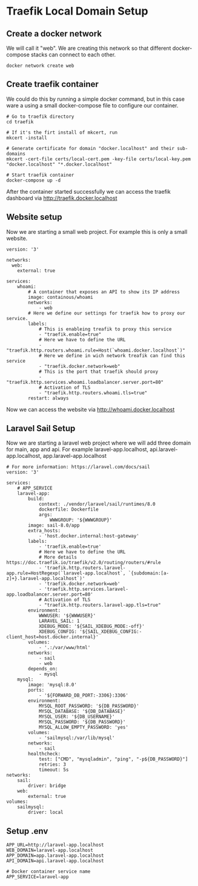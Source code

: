 # Traefik Local Domain Setup

## Create a docker network
We will call it "web". We are creating this network so that different docker-compose stacks can connect to each other.

```
docker network create web
```
## Create traefik container
We could do this by running a simple docker command, but in this case ware a using a small docker-compose file to configure our container.

```
# Go to traefik directory
cd traefik

# If it's the firt install of mkcert, run
mkcert -install

# Generate certificate for domain "docker.localhost" and their sub-domains
mkcert -cert-file certs/local-cert.pem -key-file certs/local-key.pem "docker.localhost" "*.docker.localhost"

# Start traefik container 
docker-compose up -d
```
After the container started successfully we can access the traefik dashboard via http://traefik.docker.localhost

## Website setup
Now we are starting a small web project. For example this is only a small website.

```
version: '3'

networks:
  web:
    external: true

services:
    whoami:
        # A container that exposes an API to show its IP address
        image: containous/whoami
        networks:
            - web
        # Here we define our settings for traefik how to proxy our service.
        labels:
            # This is enableing treafik to proxy this service
            - "traefik.enable=true"
            # Here we have to define the URL
            - "traefik.http.routers.whoami.rule=Host(`whoami.docker.localhost`)"
            # Here we define in wich network treafik can find this service
            - "traefik.docker.network=web"
            # This is the port that traefik should proxy
            - "traefik.http.services.whoami.loadbalancer.server.port=80"
            # Activation of TLS
            - "traefik.http.routers.whoami.tls=true"
        restart: always
```

Now we can access the website via http://whoami.docker.localhost

## Laravel Sail Setup
Now we are starting a laravel web project where we will add three domain for main, app and api. For example laravel-app.localhost, api.laravel-app.localhost, app.laravel-app.localhost

```
# For more information: https://laravel.com/docs/sail
version: '3'

services:
    # APP_SERVICE
    laravel-app:
        build:
            context: ./vendor/laravel/sail/runtimes/8.0
            dockerfile: Dockerfile
            args:
                WWWGROUP: '${WWWGROUP}'
        image: sail-8.0/app
        extra_hosts:
            - 'host.docker.internal:host-gateway'
        labels:
            - 'traefik.enable=true'
            # Here we have to define the URL
            # More details https://doc.traefik.io/traefik/v2.0/routing/routers/#rule
            - 'traefik.http.routers.laravel-app.rule=HostRegexp(`laravel-app.localhost`, `{subdomain:[a-z]+}.laravel-app.localhost`)'
            - 'traefik.docker.network=web'
            - 'traefik.http.services.laravel-app.loadbalancer.server.port=80'
            # Activation of TLS
            - "traefik.http.routers.laravel-app.tls=true"
        environment:
            WWWUSER: '${WWWUSER}'
            LARAVEL_SAIL: 1
            XDEBUG_MODE: '${SAIL_XDEBUG_MODE:-off}'
            XDEBUG_CONFIG: '${SAIL_XDEBUG_CONFIG:-client_host=host.docker.internal}'
        volumes:
            - '.:/var/www/html'
        networks:
            - sail
            - web
        depends_on:
            - mysql
    mysql:
        image: 'mysql:8.0'
        ports:
            - '${FORWARD_DB_PORT:-3306}:3306'
        environment:
            MYSQL_ROOT_PASSWORD: '${DB_PASSWORD}'
            MYSQL_DATABASE: '${DB_DATABASE}'
            MYSQL_USER: '${DB_USERNAME}'
            MYSQL_PASSWORD: '${DB_PASSWORD}'
            MYSQL_ALLOW_EMPTY_PASSWORD: 'yes'
        volumes:
            - 'sailmysql:/var/lib/mysql'
        networks:
            - sail
        healthcheck:
            test: ["CMD", "mysqladmin", "ping", "-p${DB_PASSWORD}"]
            retries: 3
            timeout: 5s
networks:
    sail:
        driver: bridge
    web:
        external: true
volumes:
    sailmysql:
        driver: local

```

## Setup .env
```
APP_URL=http://laravel-app.localhost
WEB_DOMAIN=laravel-app.localhost
APP_DOMAIN=app.laravel-app.localhost
API_DOMAIN=api.laravel-app.localhost

# Docker container service name
APP_SERVICE=laravel-app
```
